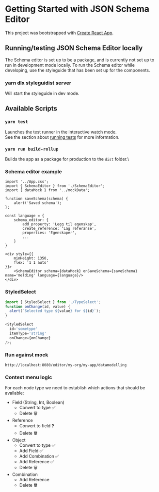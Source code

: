 # Getting Started with JSON Schema Editor

This project was bootstrapped with [Create React App](https://github.com/facebook/create-react-app).

## Running/testing JSON Schema Editor locally

The Schema editor is set up to be a package, and is currently not set up to run in development mode locally.
To run the Schema editor while developing, use the styleguide that has been set up for the components.

### yarn dlx styleguidist server

Will start the styleguide in dev mode.

## Available Scripts

### `yarn test`

Launches the test runner in the interactive watch mode.\
See the section about [running tests](https://facebook.github.io/create-react-app/docs/running-tests) for more information.

### `yarn run build-rollup`

Builds the app as a package for production to the `dist` folder.\

### Schema editor example

```tsx
import '../App.css';
import { SchemaEditor } from './SchemaEditor';
import { dataMock } from '../mockData';

function saveSchema(schema) {
    alert('Saved schema');
};

const language = {
    schema_editor: {
        add_property: 'Legg til egenskap',
        create_reference: 'Lag referanse',
        properties: 'Egenskaper',
        ...
    }
}

<div style={{
    minHeight: 1350,
    flex: '1 1 auto'
}}>
    <SchemaEditor schema={dataMock} onSaveSchema={saveSchema} name='melding' language={language}/>
</div>
```

### StyledSelect

```ts
import { StyledSelect } from './TypeSelect';
function onChange(id, value) {
  alert(`Selected type ${value} for ${id}`);
}

<StyledSelect
  id='sometype'
  itemType='string'
  onChange={onChange}
/>;
```

### Run against mock

`http://localhost:8080/editor/my-org/my-app/datamodelling`

### Context menu logic

For each node type we need to establish which actions that should be
available:

- Field (String, Int, Boolean)
  - Convert to type ✅
  - Delete 🗑
- Reference
  - Convert to field ❓
  - Delete 🗑
- Object
  - Convert to type ✅
  - Add Field ✅
  - Add Combination ✅
  - Add Reference ✅
  - Delete 🗑
- Combination
  - Add Reference
  - Delete 🗑
